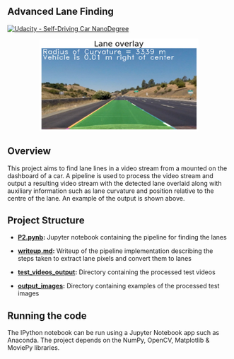 ## Advanced Lane Finding
[![Udacity - Self-Driving Car NanoDegree](https://s3.amazonaws.com/udacity-sdc/github/shield-carnd.svg)](http://www.udacity.com/drive)
<center><img src="./output_images/lane_overlay.png" width="360" height="210"/></center>

Overview
---

This project aims to find lane lines in a video stream from a mounted on the dashboard of a car. A pipeline is used to process the video stream and output a resulting video stream with the detected lane overlaid along with auxiliary information such as lane curvature and position relative to the centre of the lane. An example of the output is shown above.

Project Structure
---

- **[P2.pynb](https://github.com/m-talha/Self-Driving-Car-Engineer-Udacity-P1-Lane-Finding/blob/master/P1.ipynb):** Jupyter notebook containing the pipeline for finding the lanes

- **[writeup.md](https://github.com/m-talha/Self-Driving-Car-Engineer-Udacity-P1-Lane-Finding/blob/master/writeup.md):** Writeup of the pipeline implementation describing the steps taken to extract lane pixels and convert them to lanes

- **[test_videos_output](https://github.com/m-talha/Self-Driving-Car-Engineer-Udacity-P1-Lane-Finding/tree/master/test_videos_output):** Directory containing the processed test videos

- **[output_images](https://github.com/m-talha/Self-Driving-Car-Engineer-Udacity-P1-Lane-Finding/tree/master/test_images_output):** Directory containing examples of the processed test images

Running the code
---

The IPython notebook can be run using a Jupyter Notebook app such as Anaconda. The project depends on the NumPy, OpenCV, Matplotlib & MoviePy libraries.

